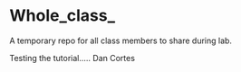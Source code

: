 # Whole_class_
A temporary repo for all class members to share during lab.

Testing the tutorial.....
Dan Cortes
